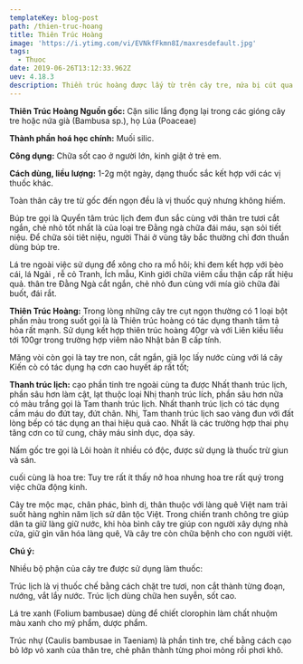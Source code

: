 ```yaml
---
templateKey: blog-post
path: /thien-truc-hoang
title: Thiên Trúc Hoàng
image: 'https://i.ytimg.com/vi/EVNkfFkmn8I/maxresdefault.jpg' 
tags:
  - Thuoc
date: 2019-06-26T13:12:33.962Z
uev: 4.18.3
description: Thiền trúc hoàng được lấy từ trên cây tre, nứa bị cút qua nhiều năm tháng hình thành.
---
```


**Thiên Trúc Hoàng Nguồn gốc:** Cặn silic lắng đọng lại trong các gióng cây tre hoặc nứa già (Bambusa sp.), họ Lúa (Poaceae)

**Thành phần hoá học chính:** Muối silic.

**Công dụng:** Chữa sốt cao ở người lớn, kinh giật ở trẻ em.

**Cách dùng, liều lượng:** 1-2g một ngày, dạng thuốc sắc kết hợp với các vị thuốc khác.

Toàn thân cây tre từ gốc đến ngọn đều là vị thuốc quý nhưng không hiếm.


Búp tre gọi là Quyển tâm trúc lịch đem đun sắc cùng với thân tre tươi cắt ngắn, chẻ nhỏ tốt nhất là của loại tre Đằng ngà chữa đái máu, sạn sỏi tiết niệu. Để chữa sỏi tiêt niệu, người Thái ở vùng tây bắc thường chỉ đơn thuần dùng búp tre.

Lá tre ngoài việc sử dụng để xông cho ra mồ hôi; khi đem kết hợp với bèo cái, lá Ngải , rễ cỏ Tranh, Ích mẫu, Kinh giới chữa viêm cầu thận cấp rất hiệu quả. thân tre Đằng Ngà cắt ngắn, chẻ nhỏ đun cùng với mía giò chữa đài buốt, đái rắt.

**Thiên Trúc Hoàng:** Trong lòng những cây tre cụt ngọn thường có 1 loại bột phấn màu trong suốt gọi là là Thiên trúc hoàng có tác dụng thanh tâm tả hỏa rất mạnh. Sử dụng kết hợp thiên trúc hoàng 40gr và với Liên kiều liều tới 100gr trong trường hợp viêm não Nhật bản B cấp tính.

Măng vòi còn gọi là tay tre non, cắt ngắn, giã lọc lấy nước cùng với lá cây Kiến cò có tác dụng hạ cơn cao huyết áp rất tốt;

**Thanh trúc lịch:** cạo phần tinh tre ngoài cùng ta được Nhất thanh trúc lịch, phần sâu hơn làm cật, lạt thuộc loại Nhị thanh trúc lích, phần sâu hơn nữa có màu trắng gọi là Tam thanh trúc lịch. Nhất thanh trúc lịch có tác dụng cầm máu do đứt tay, đứt chân. Nhị, Tam thanh trúc lịch sao vàng đun với đất lòng bếp có tác dụng an thai hiệu quả cao. Nhất là các trường hợp thai phụ tăng cơn co tử cung, chảy máu sinh dục, dọa sảy.

Nấm gốc tre gọi là Lôi hoàn ít nhiều có độc, được sử dụng là thuốc trừ giun và sán.

cuối cùng là hoa tre: Tuy tre rất ít thấy nở hoa nhưng hoa tre rất quý trong việc chữa động kinh.

Cây tre mộc mạc, chân phác, bình dị, thân thuộc với làng quê Việt nam trải suốt hàng nghìn năm lịch sử dân tộc Việt. Trong chiến tranh chông tre giúp dân ta giữ làng giữ nước, khi hòa bình cây tre giúp con người xây dựng nhà cửa, giữ gìn văn hóa làng quê, Và cây tre còn chữa bệnh cho con người việt.

**Chú ý:**

Nhiều bộ phận của cây tre được sử dụng làm thuốc:

Trúc lịch là vị thuốc chế bằng cách chặt tre tươi, non cắt thành từng đoạn, nướng, vắt lắy nước. Trúc lịch dùng chữa hen suyễn, sốt cao.

Lá tre xanh (Folium bambusae) dùng để chiết clorophin làm chất nhuộm màu xanh cho mỹ phẩm, dược phẩm.

Trúc nhự (Caulis bambusae in Taeniam) là phần tinh tre, chế bằng cách cạo bỏ lớp vỏ xanh của thân tre, chẻ phân thành từng phoi mỏng rồi phơi khô.